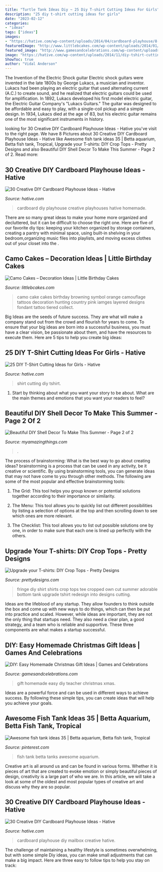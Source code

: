 ```yaml
---
title: "Turtle Tank Ideas Diy ~ 25 Diy T-shirt Cutting Ideas For Girls"
description: "25 diy t-shirt cutting ideas for girls"
date: "2023-02-12"
categories:
- "ideas"
tags: ["ideas"]
images:
- "https://hative.com/wp-content/uploads/2014/04/cardboard-playhouse/8-homemade-cardboard-playhouses.jpg"
featuredImage: "http://www.littlebcakes.com/wp-content/uploads/2014/01/Camo-Cakes-Iamges.jpg"
featured_image: "http://www.gamesandcelebrations.com/wp-content/uploads/2014/12/Easy-Homemade-Gift-for-Teacher.jpg"
image: "https://hative.com/wp-content/uploads/2014/11/diy-tshirt-cutting-ideas/13-white-t-shirt-cutting.jpg"
ShowToc: true
author: "Vidal Anderson"
---
```



The Invention of the Electric Shock guitar
Electric shock guitars were invented in the late 1800s by George Lukacs, a musician and inventor. Lukacs had been playing an electric guitar that used alternating current (A.C.) to create sound, and he realized that electric guitars could be used for amplification. In 1892, Lukacs developed his first model electric guitar, the Electric Guitar Company's "Lukacs Guitars." The guitar was designed to be affordable and easy to play, with a single-coil pickup and a simple design. In 1934, Lukacs died at the age of 83, but his electric guitar remains one of the most significant instruments in history.

	

		
looking for 30 Creative DIY Cardboard Playhouse Ideas - Hative you've visit to the right page. We have 8 Pictures about 30 Creative DIY Cardboard Playhouse Ideas - Hative like Awesome fish tank ideas 35 | Betta aquarium, Betta fish tank, Tropical, Upgrade your T-shirts: DIY Crop Tops - Pretty Designs and also Beautiful DIY Shell Decor To Make This Summer - Page 2 of 2. Read more:
		
    
## 30 Creative DIY Cardboard Playhouse Ideas - Hative

<img loading=lazy src="https://hative.com/wp-content/uploads/2014/04/cardboard-playhouse/8-homemade-cardboard-playhouses.jpg" onerror="this.onerror=null;this.src='https://tse2.mm.bing.net/th?id=OIP.5s1qPhSPcojuuqxkfwuwngHaFG&amp;pid=15.1';" alt="30 Creative DIY Cardboard Playhouse Ideas - Hative">

_Source: hative.com_

>cardboard diy playhouse creative playhouses hative homemade. 

	

There are so many great ideas to make your home more organized and decluttered, but it can be difficult to choose the right one. Here are five of our favorite diy tips: keeping your kitchen organized by storage containers, creating a pantry with minimal space, using built-in shelving in your bedroom,organizing music files into playlists, and moving excess clothes out of your closet into the .

    
## Camo Cakes – Decoration Ideas | Little Birthday Cakes

<img loading=lazy src="http://www.littlebcakes.com/wp-content/uploads/2014/01/Camo-Cakes-Iamges.jpg" onerror="this.onerror=null;this.src='https://tse4.mm.bing.net/th?id=OIP.8zwtcOOPIZQBCU0TlCBIKwHaJ4&amp;pid=15.1';" alt="Camo Cakes – Decoration Ideas | Little Birthday Cakes">

_Source: littlebcakes.com_

>camo cake cakes birthday browning symbol orange camouflage tattoos decoration hunting country pink iamges layered designs fondant tattoo tiered collect. 

	

Big Ideas are the seeds of future success. They are what will make a company stand out from the crowd and flourish for years to come. To ensure that your big ideas are born into a successful business, you must have a clear vision, be passionate about them, and have the resources to execute them. Here are 5 tips to help you create big ideas: 

    
## 25 DIY T-Shirt Cutting Ideas For Girls - Hative

<img loading=lazy src="https://hative.com/wp-content/uploads/2014/11/diy-tshirt-cutting-ideas/13-white-t-shirt-cutting.jpg" onerror="this.onerror=null;this.src='https://tse2.mm.bing.net/th?id=OIP.C9qucQRicgAfY3Z0SawUuQHaLH&amp;pid=15.1';" alt="25 DIY T-Shirt Cutting Ideas for Girls - Hative">

_Source: hative.com_

>shirt cutting diy tshirt. 

	

1. Start by thinking about what you want your story to be about. What are the main themes and emotions that you want your readers to feel?

    
## Beautiful DIY Shell Decor To Make This Summer - Page 2 Of 2

<img loading=lazy src="https://myamazingthings.com/wp-content/uploads/2017/06/diy-shell-decor-9.jpg" onerror="this.onerror=null;this.src='https://tse1.mm.bing.net/th?id=OIP.tj1NnDtuDKsZ2hYCxAch9gHaJQ&amp;pid=15.1';" alt="Beautiful DIY Shell Decor To Make This Summer - Page 2 of 2">

_Source: myamazingthings.com_

>. 

	

The process of brainstorming: What is the best way to go about creating ideas?
brainstorming is a process that can be used in any activity, be it creative or scientific. By using brainstorming tools, you can generate ideas that may not have come to you through other methods. The following are some of the most popular and effective brainstorming tools:
1. The Grid: This tool helps you group known or potential solutions together according to their importance or similarity.

2. The Menu: This tool allows you to quickly list out different possibilities by listing a selection of options at the top and then scrolling down to see which ones are more relevant.

3. The Checklist: This tool allows you to list out possible solutions one by one, in order to make sure that each one is lined up perfectly with the others.

    
## Upgrade Your T-shirts: DIY Crop Tops - Pretty Designs

<img loading=lazy src="https://www.prettydesigns.com/wp-content/uploads/2014/06/Adorable-Cropped-Top.jpg" onerror="this.onerror=null;this.src='https://tse4.mm.bing.net/th?id=OIP.UAoC10w4LJeLjLlgt0ntdwHaE7&amp;pid=15.1';" alt="Upgrade your T-shirts: DIY Crop Tops - Pretty Designs">

_Source: prettydesigns.com_

>fringe diy shirt shirts crop tops tee cropped own cut summer adorable bottom tank upgrade tshirt redesign into designs cutting. 

	

Ideas are the lifeblood of any startup. They allow founders to think outside the box and come up with new ways to do things, which can then be put into practice and scaled. However, while ideas are important, they are not the only thing that startups need. They also need a clear plan, a good strategy, and a team who is reliable and supportive. These three components are what makes a startup successful.

    
## DIY: Easy Homemade Christmas Gift Ideas | Games And Celebrations

<img loading=lazy src="http://www.gamesandcelebrations.com/wp-content/uploads/2014/12/Easy-Homemade-Gift-for-Teacher.jpg" onerror="this.onerror=null;this.src='https://tse1.mm.bing.net/th?id=OIP.uueasWWq74j_G-0yYTAbzgHaJ4&amp;pid=15.1';" alt="DIY: Easy Homemade Christmas Gift Ideas | Games and Celebrations">

_Source: gamesandcelebrations.com_

>gift homemade easy diy teacher christmas xmas. 

	

Ideas are a powerful force and can be used in different ways to achieve success. By following these simple tips, you can create ideas that will help you achieve your goals.

    
## Awesome Fish Tank Ideas 35 | Betta Aquarium, Betta Fish Tank, Tropical

<img loading=lazy src="https://i.pinimg.com/736x/61/c1/0f/61c10fb94d24cdb9272c32ef24db908c.jpg" onerror="this.onerror=null;this.src='https://tse3.mm.bing.net/th?id=OIP.tITVwxzYlta72Aa9TziRqQHaLE&amp;pid=15.1';" alt="Awesome fish tank ideas 35 | Betta aquarium, Betta fish tank, Tropical">

_Source: pinterest.com_

>fish tank betta tanks awesome aquarium. 

	

Creative art is all around us and can be found in various forms. Whether it is pieces of art that are created to evoke emotion or simply beautiful pieces of design, creativity is a large part of who we are. In this article, we will take a look at some of the oldest and most popular types of creative art and discuss why they are so popular.

    
## 30 Creative DIY Cardboard Playhouse Ideas - Hative

<img loading=lazy src="https://hative.com/wp-content/uploads/2014/04/cardboard-playhouse/14-mailbox-cardboard-playhouse.jpg" onerror="this.onerror=null;this.src='https://tse4.mm.bing.net/th?id=OIP.4W5J4DGnUj9QQMVffDvzNgHaML&amp;pid=15.1';" alt="30 Creative DIY Cardboard Playhouse Ideas - Hative">

_Source: hative.com_

>cardboard playhouse diy mailbox creative hative. 

	

The challenge of maintaining a healthy lifestyle is sometimes overwhelming, but with some simple Diy ideas, you can make small adjustments that can make a big impact. Here are three easy to follow tips to help you stay on track:

